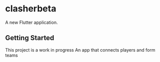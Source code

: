 # clasherbeta

A new Flutter application.

## Getting Started

This project is a work in progress
An app that connects players and form teams
